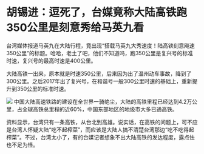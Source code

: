 # 胡锡进：逗死了，台媒竟称大陆高铁跑350公里是刻意秀给马英九看

台湾媒体报道马英九在大陆行程，竟出现“搭载马英九大秀速度！陆高铁刻意飚速350公里”的标题。哈哈，老土了吧，他们不知道吗，跑350公里是复兴号的标准时速，复兴号的最高时速是400公里。

大陆高铁一出来，原本就是时速350公里，后来因为出了温州动车事故，降到了300公里。之后2017年出了复兴号，在和谐号一般300公里时速的基础上，重新提升到350公里的标准时速。

![](https://inews.gtimg.com/newsapp_bt/0/15769175473/1000)
中国大陆高速铁路的建设在全世界一骑绝尘，大陆的高铁里程已经达到4.2万公里，占全球高铁总里程的近60%，中国东部地区的地级市大多已通高铁。

资料显示，台湾只有一条高铁，从台北到高雄。说实话，在高铁的问题上，可不应是台湾人怀疑大陆“吃不起榨菜”，而应该是大陆人搞不清楚台湾那边“吃不吃得起榨菜”。不过，台湾太小了，有的台媒记者想象不出大陆高铁的发达程度，露点怯也不足为怪。

